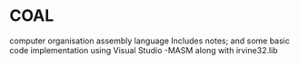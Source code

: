 # COAL
computer organisation assembly language
Includes notes; and some basic code implementation
using Visual Studio -MASM along with irvine32.lib 
